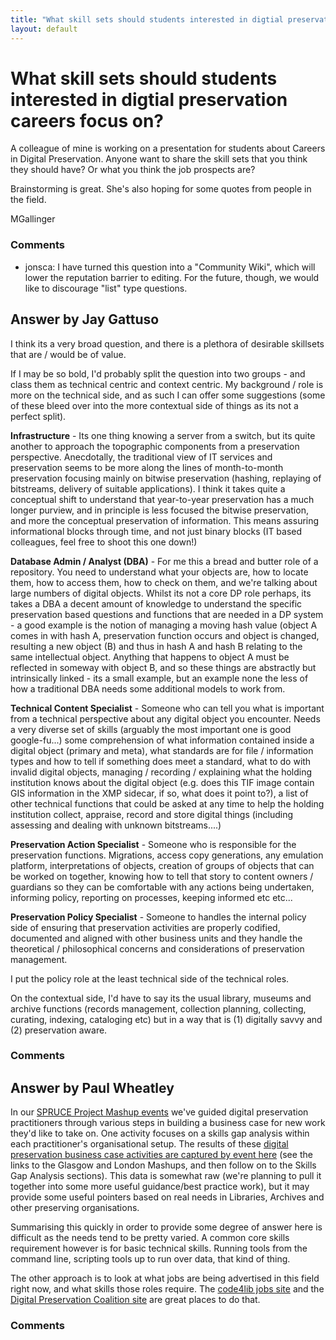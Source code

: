 ```yaml
---
title: "What skill sets should students interested in digtial preservation careers focus on?"
layout: default
---
```

What skill sets should students interested in digtial preservation careers focus on?
=====================
A colleague of mine is working on a presentation for students about
Careers in Digital Preservation. Anyone want to share the skill sets
that you think they should have? Or what you think the job prospects
are?

Brainstorming is great. She's also hoping for some quotes from people in
the field.

MGallinger

### Comments ###
* jonsca: I have turned this question into a "Community Wiki", which will lower
the reputation barrier to editing. For the future, though, we would like
to discourage "list" type questions.


Answer by Jay Gattuso
----------------
I think its a very broad question, and there is a plethora of desirable
skillsets that are / would be of value.

If I may be so bold, I'd probably split the question into two groups -
and class them as technical centric and context centric. My background /
role is more on the technical side, and as such I can offer some
suggestions (some of these bleed over into the more contextual side of
things as its not a perfect split).

**Infrastructure** - Its one thing knowing a server from a switch, but
its quite another to approach the topographic components from a
preservation perspective. Anecdotally, the traditional view of IT
services and preservation seems to be more along the lines of
month-to-month preservation focusing mainly on bitwise preservation
(hashing, replaying of bitstreams, delivery of suitable applications). I
think it takes quite a conceptual shift to understand that year-to-year
preservation has a much longer purview, and in principle is less focused
the bitwise preservation, and more the conceptual preservation of
information. This means assuring informational blocks through time, and
not just binary blocks (IT based colleagues, feel free to shoot this one
down!)

**Database Admin / Analyst (DBA)** - For me this a bread and butter role
of a repository. You need to understand what your objects are, how to
locate them, how to access them, how to check on them, and we're talking
about large numbers of digital objects. Whilst its not a core DP role
perhaps, its takes a DBA a decent amount of knowledge to understand the
specific preservation based questions and functions that are needed in a
DP system - a good example is the notion of managing a moving hash value
(object A comes in with hash A, preservation function occurs and object
is changed, resulting a new object (B) and thus in hash A and hash B
relating to the same intellectual object. Anything that happens to
object A must be reflected in someway with object B, and so these things
are abstractly but intrinsically linked - its a small example, but an
example none the less of how a traditional DBA needs some additional
models to work from.

**Technical Content Specialist** - Someone who can tell you what is
important from a technical perspective about any digital object you
encounter. Needs a very diverse set of skills (arguably the most
important one is good google-fu...) some comprehension of what
information contained inside a digital object (primary and meta), what
standards are for file / information types and how to tell if something
does meet a standard, what to do with invalid digital objects, managing
/ recording / explaining what the holding institution knows about the
digital object (e.g. does this TIF image contain GIS information in the
XMP sidecar, if so, what does it point to?), a list of other technical
functions that could be asked at any time to help the holding
institution collect, appraise, record and store digital things
(including assessing and dealing with unknown bitstreams....)

**Preservation Action Specialist** - Someone who is responsible for the
preservation functions. Migrations, access copy generations, any
emulation platform, interpretations of objects, creation of groups of
objects that can be worked on together, knowing how to tell that story
to content owners / guardians so they can be comfortable with any
actions being undertaken, informing policy, reporting on processes,
keeping informed etc etc...

**Preservation Policy Specialist** - Someone to handles the internal
policy side of ensuring that preservation activities are properly
codified, documented and aligned with other business units and they
handle the theoretical / philosophical concerns and considerations of
preservation management.

I put the policy role at the least technical side of the technical
roles.

On the contextual side, I'd have to say its the usual library, museums
and archive functions (records management, collection planning,
collecting, curating, indexing, cataloging etc) but in a way that is (1)
digitally savvy and (2) preservation aware.

### Comments ###

Answer by Paul Wheatley
----------------
In our [SPRUCE Project Mashup
events](http://wiki.opf-labs.org/pages/viewpage.action?pageId=13041673)
we've guided digital preservation practitioners through various steps in
building a business case for new work they'd like to take on. One
activity focuses on a skills gap analysis within each practitioner's
organisational setup. The results of these [digital preservation
business case activities are captured by event
here](http://wiki.opf-labs.org/display/SPR/The+SPRUCE+Business+Case+for+Digital+Preservation)
(see the links to the Glasgow and London Mashups, and then follow on to
the Skills Gap Analysis sections). This data is somewhat raw (we're
planning to pull it together into some more useful guidance/best
practice work), but it may provide some useful pointers based on real
needs in Libraries, Archives and other preserving organisations.

Summarising this quickly in order to provide some degree of answer here
is difficult as the needs tend to be pretty varied. A common core skills
requirement however is for basic technical skills. Running tools from
the command line, scripting tools up to run over data, that kind of
thing.

The other approach is to look at what jobs are being advertised in this
field right now, and what skills those roles require. The [code4lib jobs
site](http://jobs.code4lib.org/) and the [Digital Preservation Coalition
site](http://www.dpconline.org/newsroom/vacancies) are great places to
do that.

### Comments ###

